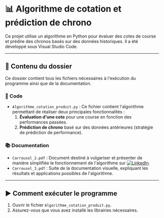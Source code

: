 # 📊 Algorithme de cotation et prédiction de chrono

Ce projet utilise un algorithme en Python pour évaluer des cotes de course et prédire des chronos basés sur des données historiques. Il a été développé sous Visual Studio Code.

---

## 📁 Contenu du dossier

Ce dossier contient tous les fichiers nécessaires à l'exécution du programme ainsi que de la documentation.

### 🧠 Code
- `Algorithme_cotation_produit.py` : Ce fichier contient l'algorithme permettant de réaliser deux principales fonctionnalités :
  1. **Évaluation d'une cote** pour une course en fonction des performances passées.
  2. **Prédiction de chrono** basé sur des données antérieures (stratégie de prédiction de performance).

### 📚 Documentation
- `Carrousel_2.pdf` : Document destiné à vulgariser et présenter de manière simplifiée le fonctionnement de l'algorithme sur [![LinkedIn](https://img.shields.io/badge/LinkedIn-blue?style=flat&logo=linkedin&logoColor=white)](https://www.linkedin.com/in/florian-kenzoua).
- `Carrousel_3.pdf` : Suite de la documentation visuelle, expliquant les résultats et applications possibles de l'algorithme.

---

## ▶️ Comment exécuter le programme

1. Ouvrir le fichier `Algorithme_cotation_produit.py`.
2. Assurez-vous que vous avez installé les librairies nécessaires.
